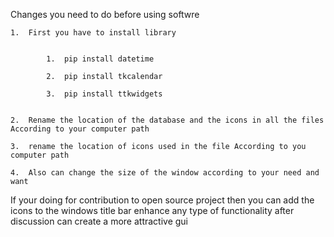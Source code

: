 Changes you need to do before using softwre


    1.  First you have to install library


            1.  pip install datetime

            2.  pip install tkcalendar

            3.  pip install ttkwidgets


    2.  Rename the location of the database and the icons in all the files According to your computer path
    
    3.  rename the location of icons used in the file According to you computer path
    
    4.  Also can change the size of the window according to your need and want


If your doing for contribution to open source project then you can
    add the icons to the windows title bar
    enhance any type of functionality after discussion 
    can create a more attractive gui 